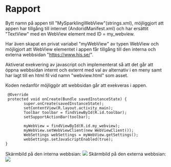 
# Rapport
Bytt namn på appen till "MySparklingWebView"(strings.xml), möjliggjort att appen har tillgång 
till internet (AndoridManifest.xml) och har ersättit "TextView" med en WebView element med ID = my_webview.

Har även skapat en privat variabel "myWebView" av typen WebView och möjligjort att WebView elementet i appen får tillgång till
den interna och externa webbsidan "https://www.his.se/".

Aktiverat exekvering av javascript och implementerat så att det går att öppna webbsidan internt och externt
med val av alternativ i en meny samt har lagt till en html fil vid namn "webview.html" som asset.

Koden nedanför möjliggör att webbsidan går att exekveras i appen.
```
 @Override
 protected void onCreate(Bundle savedInstanceState) {
        super.onCreate(savedInstanceState);
        setContentView(R.layout.activity_main);
        Toolbar toolbar = findViewById(R.id.toolbar);
        setSupportActionBar(toolbar);

        myWebView = findViewById(R.id.my_webview);
        myWebView.setWebViewClient(new WebViewClient());
        WebSettings webSettings = myWebView.getSettings();
        webSettings.setJavaScriptEnabled(true);
}
```
Skärmbild på den interna webbsian:
![](android.png)
Skärmbild på den externa webbsian:
![](android.png)

